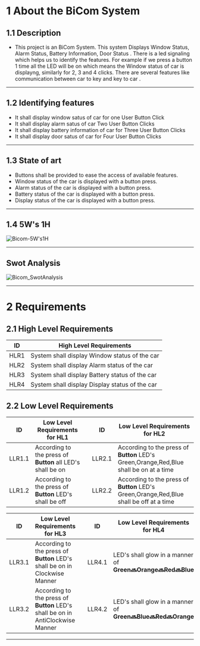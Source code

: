 # 1 About the BiCom System
## 1.1 Description
* This project is an BiCom System. This system Displays Window Status, Alarm Status, Battery Information, Door Status . There is a led signaling which helps us to identify the features. For example if we press a button 1 time all the LED will be on which means the Window status of car is displayng, similarly for 2, 3 and 4 clicks. There are several features like communication between car to key and key to car .   
---
## 1.2 Identifying features
* It shall display window satus of car for one User Button Click
* It shall display alarm satus of car Two User Button Clicks 
* It shall display battery information of car for Three User Button Clicks 
* It shall display door satus of car for Four User Button Clicks 
---
## 1.3 State of art
* Buttons shall be provided to ease the access of available features.
* Window status of the car is displayed with a button press.
* Alarm status of the car is displayed with a button press.
* Battery status of the car is displayed with a button press.
* Display status of the car is displayed with a button press.
---
 ## 1.4 5W's 1H

![Bicom-5W's1H](https://user-images.githubusercontent.com/94365143/157749507-6efb8be9-e128-4d79-9785-2aa22651b824.png)

---

## Swot Analysis
![Bicom_SwotAnalysis](https://user-images.githubusercontent.com/94365143/157749520-9d6f9838-8fb5-4b21-a1d9-2decabd159a1.png)

---


# 2 Requirements
## 2.1 High Level Requirements
| ID | High Level Requirements |
| -------- | -------------- |
| HLR1 | System shall display Window status of the car |
| HLR2 | System shall display Alarm status of the car |
| HLR3 | System shall display Battery status of the car |
| HLR4 | System shall display Display status of the car |

## 2.2 Low Level Requirements

| ID | Low Level Requirements for HL1|       |ID | Low Level Requirements for HL2|
| -------- | -------------- | ---- |-------- | -------------- |
| LLR1.1 |  According to the press of __Button__ all LED's shall be on | | LLR2.1 | According to the press of __Button__  LED's Green,Orange,Red,Blue shall be on at a time  |
| LLR1.2 | According to the press of __Button__  LED's shall be off | | LLR2.2 | According to the press of __Button__  LED's Green,Orange,Red,Blue shall be off at a time |
     
| ID | Low Level Requirements for HL3|  |ID | Low Level Requirements for HL4|
| -------- | -------------- | ---- | -------- | -------------- |
| LLR3.1 | According to the press of __Button__ LED's shall be on in Clockwise Manner | | LLR4.1 |  LED's shall glow in a manner of __Green🔜Orange🔜Red🔜Blue__ |
| LLR3.2 |  According to the press of __Button__ LED's shall be on in AntiClockwise Manner || LLR4.2 | LED's shall glow in a manner of __Green🔜Blue🔜Red🔜Orange__ |

---